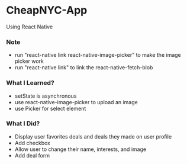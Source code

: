 # CheapNYC-App

Using React Native

### Note
- run "react-native link react-native-image-picker" to make the image picker work
- run "react-native link" to link the react-native-fetch-blob

### What I Learned?
- setState is asynchronous
- use react-native-image-picker to upload an image
- use Picker for select element

### What I Did?

- Display user favorites deals and deals they made on user profile
- Add checkbox
- Allow user to change their name, interests, and image
- Add deal form